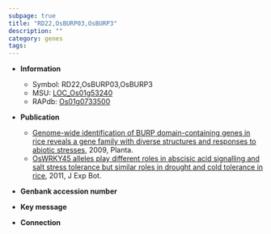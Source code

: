 ```yaml
---
subpage: true
title: "RD22,OsBURP03,OsBURP3"
description: ""
category: genes
tags: 
---
```


* **Information**  
    + Symbol: RD22,OsBURP03,OsBURP3  
    + MSU: [LOC_Os01g53240](http://rice.plantbiology.msu.edu/cgi-bin/ORF_infopage.cgi?orf=LOC_Os01g53240)  
    + RAPdb: [Os01g0733500](http://rapdb.dna.affrc.go.jp/viewer/gbrowse_details/irgsp1?name=Os01g0733500)  

* **Publication**  
    + [Genome-wide identification of BURP domain-containing genes in rice reveals a gene family with diverse structures and responses to abiotic stresses](http://www.ncbi.nlm.nih.gov/pubmed?term=Genome-wide+identification+of+BURP+domain-containing+genes+in+rice+reveals+a+gene+family+with+diverse+structures+and+responses+to+abiotic+stresses%5BTitle%5D), 2009, Planta.
    + [OsWRKY45 alleles play different roles in abscisic acid signalling and salt stress tolerance but similar roles in drought and cold tolerance in rice](http://www.ncbi.nlm.nih.gov/pubmed?term=OsWRKY45+alleles+play+different+roles+in+abscisic+acid+signalling+and+salt+stress+tolerance+but+similar+roles+in+drought+and+cold+tolerance+in+rice%5BTitle%5D), 2011, J Exp Bot.

* **Genbank accession number**  

* **Key message**  

* **Connection**  



